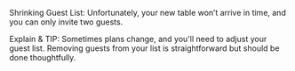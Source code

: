 Shrinking Guest List: Unfortunately, your new table won’t arrive in time, and you can only invite two guests.

Explain & TIP: Sometimes plans change, and you'll need to adjust your guest list. Removing guests from your list is straightforward but should be done thoughtfully.